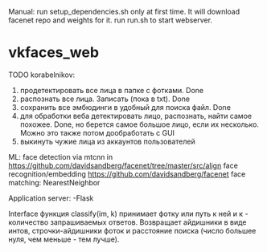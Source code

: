 Manual:
run setup_dependencies.sh only at first time. It will download facenet repo and weights for it.
run run.sh to start webserver.

# vkfaces_web
TODO korabelnikov:
1. продетектировать все лица в папке с фотками. Done
2. распознать все лица. Записать (пока в txt). Done
3. сохранить все эмбюдинги в удобный для поиска файл. Done
4. для обработки веба детектировать лицо, распознать, найти самое похожее. Done, но берется самое большое лицо, если их
несколько. Можно это также потом дообработать с GUI
5. выкинуть чужие лица из аккаунтов пользователей

ML:
face detection via mtcnn in https://github.com/davidsandberg/facenet/tree/master/src/align
face recognition/embedding https://github.com/davidsandberg/facenet
face matching: NearestNeighbor

Application server:
-Flask

Interface
функция classify(im, k) принимает фотку или путь к ней  и к - количество запрашиваемых ответов. Возвращает айдишники в
 виде интов, строчки-айдишники фоток и расстояние поиска (число большее нуля, чем меньше - тем лучше).